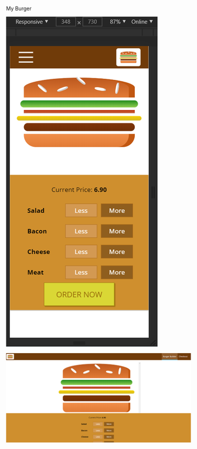 My Burger

![alt text](https://github.com/EvyatarHaim1/MyBurger/blob/master/src/assets/images/viewMobile.png?raw=true)

![alt text](https://github.com/EvyatarHaim1/MyBurger/blob/master/src/assets/images/view.png?raw=true)

